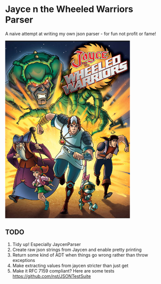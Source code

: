 # Jayce n the Wheeled Warriors Parser

 A naive attempt at writing my own json parser - for fun not profit or fame!

 ![Jayce and the Wheeled Warriors](Jayce_and_the_Wheeled_Warriors.jpg "Jayce and the Wheeled Warriors")


## TODO

1. Tidy up! Especially JaycenParser
2. Create raw json strings from Jaycen and enable pretty printing
3. Return some kind of ADT when things go wrong rather than throw exceptions
4. Make extracting values from jaycen stricter than just get
5. Make it RFC 7159 compliant? Here are some tests https://github.com/nst/JSONTestSuite
